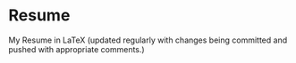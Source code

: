 Resume
======

My Resume in LaTeX (updated regularly with changes being committed and pushed with appropriate comments.)

